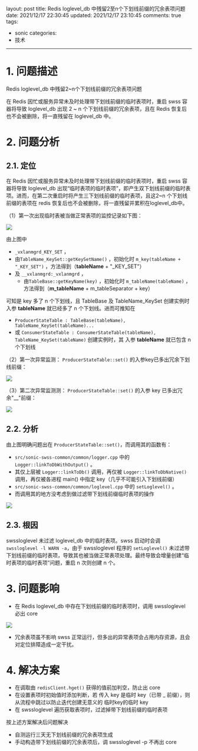 layout: post
title: Redis loglevel_db 中残留2至n个下划线前缀的冗余表项问题
date: 2021/12/17 22:30:45
updated: 2021/12/17 23:10:45
comments: true
tags: 
- sonic
categories:
- 技术

---

# 1. 问题描述

Redis loglevel_db 中残留2~n个下划线前缀的冗余表项问题

在 Redis 因忙或服务异常未及时处理带下划线前缀的临时表项时，重启 swss 容器将导致 loglevel_db 出现 2 ~ n 个下划线前缀的冗余表项，且在 Redis 恢复后也不会被删除，将一直残留在 loglevel_db 中。


# 2. 问题分析

## 2.1. 定位

在 Redis 因忙或服务异常未及时处理带下划线前缀的临时表项时，重启 swss 容器将导致 loglevel_db 出现“临时表项的临时表项”，即产生双下划线前缀的临时表项。进而，在第二次重启时将产生三下划线前缀的临时表项，且这2~n 个下划线前缀的表项在 redis 恢复后也不会被删除，将一直残留并累积在loglevel_db中。

（1）第一次出现临时表被当做正常表项的监控记录如下图：

<img src="../../../../uploads/The_first_time_a_temporary_table_appears_as_a_monitoring_record_of_a_normal_table_item.png" class="full-image" />


<!-- more -->


由上图中
-  <code>_vxlanmgrd_KEY_SET</code> ，
  -  由<code>TableName_KeySet::getKeySetName()</code> ，初始化时 <code>m_key(tableName + "_KEY_SET")</code> ，方法得到（**tableName** + "_KEY_SET"）
- 及  <code>__vxlanmgrd:_vxlanmgrd</code> ，
  -  由<code>TableBase::getKeyName(key)</code>  ，初始化时 <code>m_tableName(tableName)</code> ，方法得到（**m_tableName** + m_tableSeparator + key）

可知是 key 多了 n 个下划线，且 TableBase 及 TableName_KeySet 创建实例时入参 **tableName** 就已经多了 n 个下划线。进而可推知在

-  <code>ProducerStateTable : TableBase(tableName), TableName_KeySet(tableName)...</code> 
- 或 <code>ConsumerStateTable : ConsumerStateTable(tableName), TableName_KeySet(tableName)</code> 
创建实例时，其 入参 **tableName** 就已包含  n 个下划线

（2）第一次异常监测： <code>ProducerStateTable::set()</code> 的入参key已多出冗余下划线前缀：

<img src="../../../../uploads/redis_loglevel_db_abnormal_first_monitoring.png" class="full-image" />

（3）第二次异常监测测： <code>ProducerStateTable::set()</code> 的入参 key 已多出冗余"__"前缀：

<img src="../../../../uploads/redis_loglevel_db_abnormal_second_monitoring.png" class="full-image" />

## 2.2. 分析
由上图明确问题出在 <code>ProducerStateTable::set()</code>，而调用其的函数有：
-  <code>src/sonic-swss-common/common/logger.cpp</code>  中的  <code>Logger::linkToDbWithOutput()</code> 。
  - 其仅上层被 <code>Logger::linkToDb()</code> 调用，再仅被 <code>Logger::linkToDbNative()</code> 调用，再仅被各进程 main() 中指定 key（几乎不可能引入下划线前缀）
-  <code>src/sonic-swss-common/common/loglevel.cpp</code> 中的 <code>setLoglevel()</code> 。
  - 而调用其的地方没考虑到做过滤带下划线前缀临时表项的操作

<img src="../../../../uploads/redis_loglevel_db_The_code_calls_setLoglevel.png" class="full-image" />

## 2.3. 根因
swssloglevel 未过滤 loglevel_db 中的临时表项。swss 启动时会调 <code>swssloglevel -l WARN -a</code>，由于 swssloglevel 程序的 <code>setLoglevel()</code> 未过滤带下划线前缀的临时表项，导致其也被当做正常表项处理。最终导致会增量创建“临时表项的临时表项”问题，重启 n 次则创建 n 个。

# 3. 问题影响
- 在 Redis loglevel_db 中存在下划线前缀的临时表项时，调用 swssloglevel 必出 core

<img src="../../../../uploads/redis_loglevel_db_analysis_log_level.png" class="full-image" />

- 冗余表项虽不影响 swss 正常运行，但多出的异常表项会占用内存资源，且会对定位排障造成一定干扰。

# 4. 解决方案
- 在调取由 <code>redisClient.hget()</code> 获得的值前加判空，防止出 core
- 在设置表项时初始值时添加判断，若 传入 key 是临时 key（已带 _ 前缀），则从流程中跳过以防止迭代创建无意义的 临时key的临时 key
- 在 swssloglevel 遍历获取表项时，过滤掉带下划线前缀的临时表项

按上述方案解决后问题解决
- 自测运行三天无下划线前缀的冗余表项生成
- 手动构造带下划线前缀的冗余表项后，调 swssloglevel -p 不再出 core

